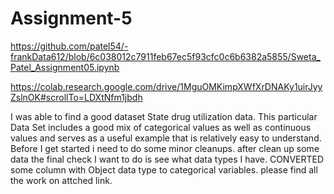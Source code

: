 # Assignment-5


https://github.com/patel54/-frankData612/blob/6c038012c7911feb67ec5f93cfc0c6b6382a5855/Sweta_Patel_Assignment05.ipynb

https://colab.research.google.com/drive/1MguOMKimpXWfXrDNAKy1uirJyyZslnOK#scrollTo=LDXtNfm1jbdh

I was able to find a good dataset State drug utilization data. This particular Data Set includes a good mix of categorical values as well as continuous values and serves as a useful example that is relatively easy to understand. 
Before I get started i need to do some minor cleanups. 
after clean up some data the final check I want to do is see what data types I have.
CONVERTED some column with Object data type to categorical variables.
please find all the work on attched link.
